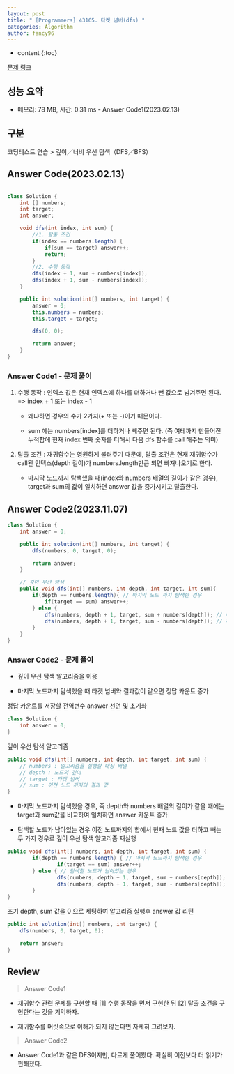 ```yaml
---
layout: post
title: " [Programmers] 43165. 타켓 넘버(dfs) "
categories: Algorithm
author: fancy96
---
```

* content
{:toc}

[문제 링크](https://school.programmers.co.kr/learn/courses/30/lessons/43165)

## 성능 요약

* 메모리: 78 MB, 시간: 0.31 ms - Answer Code1(2023.02.13)

## 구분

코딩테스트 연습 > 깊이／너비 우선 탐색（DFS／BFS）

## Answer Code(2023.02.13)

```java

class Solution {
    int [] numbers;
    int target;
    int answer;

    void dfs(int index, int sum) {
        //1. 탈출 조건
        if(index == numbers.length) {
            if(sum == target) answer++;
            return;
        }
        //2. 수행 동작
        dfs(index + 1, sum + numbers[index]);
        dfs(index + 1, sum - numbers[index]);
    }

    public int solution(int[] numbers, int target) {
        answer = 0;
        this.numbers = numbers;
        this.target = target;

        dfs(0, 0);

        return answer;
    }
}
```

### Answer Code1 - 문제 풀이

1. 수행 동작 : 인덱스 값은 현재 인덱스에 하나를 더하거나 뺀 값으로 넘겨주면 된다. => index + 1 또는 index - 1

    * 왜냐하면 경우의 수가 2가지(+ 또는 -)이기 때문이다.

    * sum 에는 numbers[index]를 더하거나 빼주면 된다. (즉 여테까지 만들어진 누적합에 현재 index 번째 숫자를 더해서 다음 dfs 함수를 call 해주는 의미)

2. 탈출 조건 : 재귀함수는 영원하게 불러주기 때문에, 탈출 조건은 현재 재귀함수가 call된 인덱스(depth 길이)가 numbers.length만큼 되면 빠져나오기로 한다.

    * 마지막 노드까지 탐색했을 때(index와 numbers 배열의 길이가 같은 경우), target과 sum의 값이 일치하면 answer 값을 증가시키고 탈출한다.


## Answer Code2(2023.11.07)

```java
class Solution {
    int answer = 0;

    public int solution(int[] numbers, int target) {
        dfs(numbers, 0, target, 0);

        return answer;
    }

    // 깊이 우선 탐색
    public void dfs(int[] numbers, int depth, int target, int sum){
        if(depth == numbers.length){ // 마지막 노드 까지 탐색한 경우
            if(target == sum) answer++;
        } else {
            dfs(numbers, depth + 1, target, sum + numbers[depth]); // 해당 노드의 값을 더하고 다음 깊이 탐색
            dfs(numbers, depth + 1, target, sum - numbers[depth]); // 해당 노드의 값을 빼고 다음 깊이 탐색
        }
    }
}
```

### Answer Code2 - 문제 풀이

* 깊이 우선 탐색 알고리즘을 이용

* 마지막 노드까지 탐색했을 때 타켓 넘버와 결과값이 같으면 정답 카운트 증가

정답 카운트를 저장할 전역변수 answer 선언 및 초기화

```java
class Solution {
	int answer = 0;
}
```

깊이 우선 탐색 알고리즘

```java
public void dfs(int[] numbers, int depth, int target, int sum) {
	// numbers : 알고리즘을 실행할 대상 배열
	// depth : 노드의 깊이
	// target : 타겟 넘버
	// sum : 이전 노드 까지의 결과 값
}
```

* 마지막 노드까지 탐색했을 경우, 즉 depth와 numbers 배열의 길이가 같을 때에는 target과 sum값을 비교하여 일치하면 answer 카운트 증가

* 탐색할 노드가 남아있는 경우 이전 노드까지의 합에서 현재 노드 값을 더하고 빼는 두 가지 경우로 깊이 우선 탐색 알고리즘 재실행

```java
public void dfs(int[] numbers, int depth, int target, int sum) {
		if(depth == numbers.length) { // 마지막 노드까지 탐색한 경우
				if(target == sum) answer++;
		} else { // 탐색할 노드가 남아있는 경우
				dfs(numbers, depth + 1, target, sum + numbers[depth]); // 해당 노드의 값을 더하고 다음 깊이 탐색
				dfs(numbers, depth + 1, target, sum - numbers[depth]); // 해당 노드의 값을 빼고 다음 깊이 탐색
		}
}
```

초기 depth, sum 값을 0 으로 세팅하여 알고리즘 실행후 answer 값 리턴

```java
public int solution(int[] numbers, int target) {
	dfs(numbers, 0, target, 0);

	return answer;
}
```

## Review

> Answer Code1

* 재귀함수 관련 문제를 구현할 때 [1] 수행 동작을 먼저 구현한 뒤 [2] 탈출 조건을 구현한다는 것을 기억하자.

* 재귀함수를 머릿속으로 이해가 되지 않는다면 자세히 그려보자.

> Answer Code2

* Answer Code1과 같은 DFS이지만, 다르게 풀어봤다. 확실히 이전보다 더 읽기가 편해졌다.